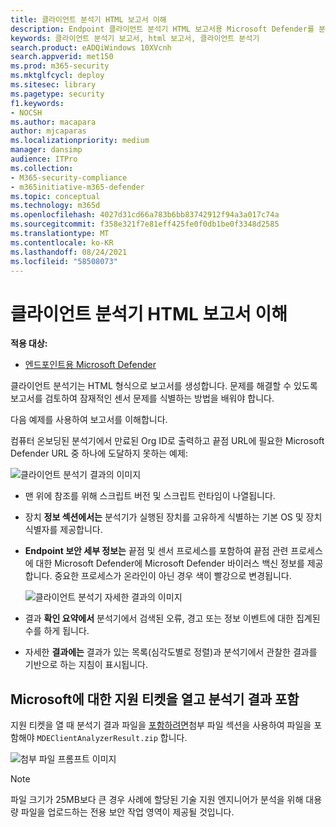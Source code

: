 ```yaml
---
title: 클라이언트 분석기 HTML 보고서 이해
description: Endpoint 클라이언트 분석기 HTML 보고서용 Microsoft Defender를 분석하는 방법 학습
keywords: 클라이언트 분석기 보고서, html 보고서, 클라이언트 분석기
search.product: eADQiWindows 10XVcnh
search.appverid: met150
ms.prod: m365-security
ms.mktglfcycl: deploy
ms.sitesec: library
ms.pagetype: security
f1.keywords:
- NOCSH
ms.author: macapara
author: mjcaparas
ms.localizationpriority: medium
manager: dansimp
audience: ITPro
ms.collection:
- M365-security-compliance
- m365initiative-m365-defender
ms.topic: conceptual
ms.technology: m365d
ms.openlocfilehash: 4027d31cd66a783b6bb83742912f94a3a017c74a
ms.sourcegitcommit: f358e321f7e81eff425fe0f0db1be0f3348d2585
ms.translationtype: MT
ms.contentlocale: ko-KR
ms.lasthandoff: 08/24/2021
ms.locfileid: "58508073"
---
```

# <a name="understand-the-client-analyzer-html-report"></a>클라이언트 분석기 HTML 보고서 이해

**적용 대상:**
- [엔드포인트용 Microsoft Defender](https://go.microsoft.com/fwlink/p/?linkid=2146631)

클라이언트 분석기는 HTML 형식으로 보고서를 생성합니다. 문제를 해결할 수 있도록 보고서를 검토하여 잠재적인 센서 문제를 식별하는 방법을 배워야 합니다.

다음 예제를 사용하여 보고서를 이해합니다.

 컴퓨터 온보딩된 분석기에서 만료된 Org ID로 출력하고 끝점 URL에 필요한 Microsoft Defender URL 중 하나에 도달하지 못하는 예제:

![클라이언트 분석기 결과의 이미지](images/147cbcf0f7b6f0ff65d200bf3e4674cb.png)

- 맨 위에 참조를 위해 스크립트 버전 및 스크립트 런타임이 나열됩니다.
- 장치 **정보 섹션에서는** 분석기가 실행된 장치를 고유하게 식별하는 기본 OS 및 장치 식별자를 제공합니다.
- **Endpoint 보안 세부 정보는** 끝점 및 센서 프로세스를 포함하여 끝점 관련 프로세스에 대한 Microsoft Defender에 Microsoft Defender 바이러스 백신 정보를 제공합니다. 중요한 프로세스가 온라인이 아닌 경우 색이 빨강으로 변경됩니다.

  ![클라이언트 분석기 자세한 결과의 이미지](images/85f56004dc6bd1679c3d2c063e36cb80.png)

- 결과 **확인 요약에서** 분석기에서 검색된 오류, 경고 또는 정보 이벤트에 대한 집계된 수를 하게 됩니다.
- 자세한 **결과에는** 결과가 있는 목록(심각도별로 정렬)과 분석기에서 관찰한 결과를 기반으로 하는 지침이 표시됩니다.

## <a name="open-a-support-ticket-to-microsoft-and-include-the-analyzer-results"></a>Microsoft에 대한 지원 티켓을 열고 분석기 결과 포함

지원 티켓을 열 때 분석기 결과 파일을 [포함하려면](contact-support.md#open-a-service-request)첨부 파일 섹션을 사용하여 파일을 포함해야  `MDEClientAnalyzerResult.zip` 합니다.

![첨부 파일 프롬프트 이미지](images/508c189656c3deb3b239daf811e33741.png)

> [!NOTE]
> 파일 크기가 25MB보다 큰 경우 사례에 할당된 기술 지원 엔지니어가 분석을 위해 대용량 파일을 업로드하는 전용 보안 작업 영역이 제공될 것입니다.
